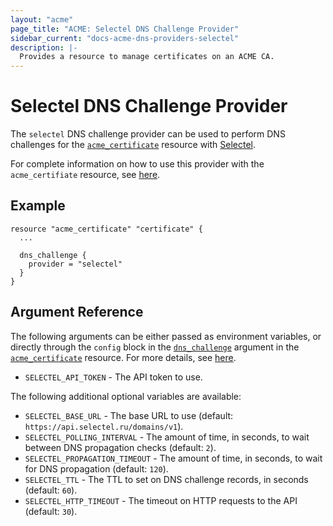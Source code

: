 ```yaml
---
layout: "acme"
page_title: "ACME: Selectel DNS Challenge Provider"
sidebar_current: "docs-acme-dns-providers-selectel"
description: |-
  Provides a resource to manage certificates on an ACME CA.
---
```


# Selectel DNS Challenge Provider

The `selectel` DNS challenge provider can be used to perform DNS challenges for
the [`acme_certificate`][resource-acme-certificate] resource with
[Selectel][provider-service-page].

[resource-acme-certificate]: /docs/providers/acme/r/certificate.html
[provider-service-page]: https://selectel.ru/

For complete information on how to use this provider with the `acme_certifiate`
resource, see [here][resource-acme-certificate-dns-challenges].

[resource-acme-certificate-dns-challenges]: /docs/providers/acme/r/certificate.html#using-dns-challenges

## Example

```hcl
resource "acme_certificate" "certificate" {
  ...

  dns_challenge {
    provider = "selectel"
  }
}
```

## Argument Reference

The following arguments can be either passed as environment variables, or
directly through the `config` block in the
[`dns_challenge`][resource-acme-certificate-dns-challenge-arg] argument in the
[`acme_certificate`][resource-acme-certificate] resource. For more details, see
[here][resource-acme-certificate-dns-challenges].

[resource-acme-certificate-dns-challenge-arg]: /docs/providers/acme/r/certificate.html#dns_challenge

* `SELECTEL_API_TOKEN` - The API token to use.

The following additional optional variables are available:

* `SELECTEL_BASE_URL` - The base URL to use (default:
  `https://api.selectel.ru/domains/v1`).
* `SELECTEL_POLLING_INTERVAL` - The amount of time, in seconds, to wait between
  DNS propagation checks (default: `2`).
* `SELECTEL_PROPAGATION_TIMEOUT` - The amount of time, in seconds, to wait for
  DNS propagation (default: `120`).
* `SELECTEL_TTL` - The TTL to set on DNS challenge records, in seconds (default:
  `60`).
* `SELECTEL_HTTP_TIMEOUT` - The timeout on HTTP requests to the API (default:
  `30`).
